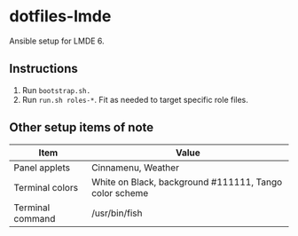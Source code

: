 # dotfiles-lmde
Ansible setup for LMDE 6.

## Instructions
1. Run `bootstrap.sh.`
2. Run `run.sh roles-*`. Fit as needed to target specific role files.

## Other setup items of note
| Item | Value |
| --- | --- |
| Panel applets | Cinnamenu, Weather |
| Terminal colors | White on Black, background #111111, Tango color scheme |
| Terminal command | /usr/bin/fish |
